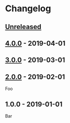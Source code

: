 # Changelog

## [Unreleased][unreleased]

## [4.0.0] - 2019-04-01

## [3.0.0] - 2019-03-01

## [2.0.0] - 2019-02-01

Foo

## 1.0.0 - 2019-01-01

Bar

[unreleased]: https://github.com/test/test/compare/v4.0.0...HEAD

[4.0.0]: https://github.com/test/test/compare/v3.0.0...v4.0.0

[3.0.0]: https://github.com/test/test/compare/v2.0.0...v3.0.0

[2.0.0]: https://github.com/test/test/compare/v1.0.0...v2.0.0
